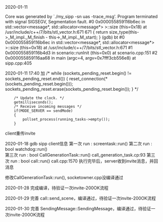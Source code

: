 2020-01-11

Core was generated by `./my_sipp -sn uas -trace_msg'.
Program terminated with signal SIGSEGV, Segmentation fault.
#0  0x000055859116b6ec in std::vector<message*, std::allocator<message*> >::size (this=0x18) at /usr/include/c++/7/bits/stl_vector.h:671
671           { return size_type(this->_M_impl._M_finish - this->_M_impl._M_start); }
(gdb) bt
#0  0x000055859116b6ec in std::vector<message*, std::allocator<message*> >::size (this=0x18) at /usr/include/c++/7/bits/stl_vector.h:671
#1  0x000055859116b4d3 in scenario::runInit (this=0x0) at scenario.cpp:151
#2  0x000055859116aa68 in main (argc=4, argv=0x7fff3cb556e8) at sipp.cpp:405

2020-01-11 17:40
加
        /*
        while (sockets_pending_reset.begin() != sockets_pending_reset.end()) {
            reset_connection(*(sockets_pending_reset.begin()));
            sockets_pending_reset.erase(sockets_pending_reset.begin());
        }
        */

        /* Update the clock. */
        getmilliseconds();
        /* Receive incoming messages */
        if(MODE_SERVER == sendMode)
    	{
    		pollset_process(running_tasks->empty());
    	}

client重传invite

2020-01-18
gdb sipp client信息
第一次 run  : screentask::run()
第二次 run  : bool watchdog::run()  
第三次 run  : bool CallGenerationTask::run()      call_generation_task.cp:93
第三次 run  : bool call::run()                    call.cpp:1570                   执行完毕后，server收到invite消息，并回消息

修改CallGenerationTask::run(), socketowner.cpp没编译通过

2020-01-28
完成编译，待验证一次invite-200OK流程

2020-01-29
完善 call::send_scene，编译通过，待验证一次invite-200OK流程

2020-01-30
完善 SendingMessage::SendingMessage，编译通过，待验证一次invite-200OK流程









































